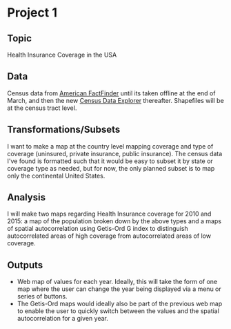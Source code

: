 # Project 1  

## Topic  
Health Insurance Coverage in the USA

## Data  
Census data from [American FactFinder](https://factfinder.census.gov/faces/nav/jsf/pages/index.xhtml) until its taken offline at the end of March, and then the new [Census Data Explorer](data.census.gov) thereafter. Shapefiles will be at the census tract level.    

## Transformations/Subsets  
I want to make a map at the country level mapping coverage and type of coverage (uninsured, private insurance, public insurance). The census data I've found is formatted such that it would be easy to subset it by state or coverage type as needed, but for now, the only planned subset is to map only the continental United States.    

## Analysis  
I will make two maps regarding Health Insurance coverage for 2010 and 2015: a map of the population broken down by the above types and a maps of spatial autocorrelation using Getis-Ord G index to distinguish autocorrelated areas of high coverage from autocorrelated areas of low coverage.    

## Outputs  
- Web map of values for each year. Ideally, this will take the form of one map where the user can change the year being displayed via a menu or series of buttons.   
- The Getis-Ord maps would ideally also be part of the previous web map to enable the user to quickly switch between the values and the spatial autocorrelation for a given year.   
